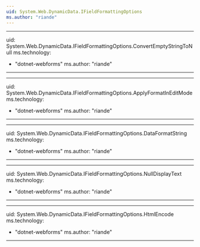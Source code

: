 ```yaml
---
uid: System.Web.DynamicData.IFieldFormattingOptions
ms.author: "riande"
---
```


---
uid: System.Web.DynamicData.IFieldFormattingOptions.ConvertEmptyStringToNull
ms.technology: 
  - "dotnet-webforms"
ms.author: "riande"
---

---
uid: System.Web.DynamicData.IFieldFormattingOptions.ApplyFormatInEditMode
ms.technology: 
  - "dotnet-webforms"
ms.author: "riande"
---

---
uid: System.Web.DynamicData.IFieldFormattingOptions.DataFormatString
ms.technology: 
  - "dotnet-webforms"
ms.author: "riande"
---

---
uid: System.Web.DynamicData.IFieldFormattingOptions.NullDisplayText
ms.technology: 
  - "dotnet-webforms"
ms.author: "riande"
---

---
uid: System.Web.DynamicData.IFieldFormattingOptions.HtmlEncode
ms.technology: 
  - "dotnet-webforms"
ms.author: "riande"
---
